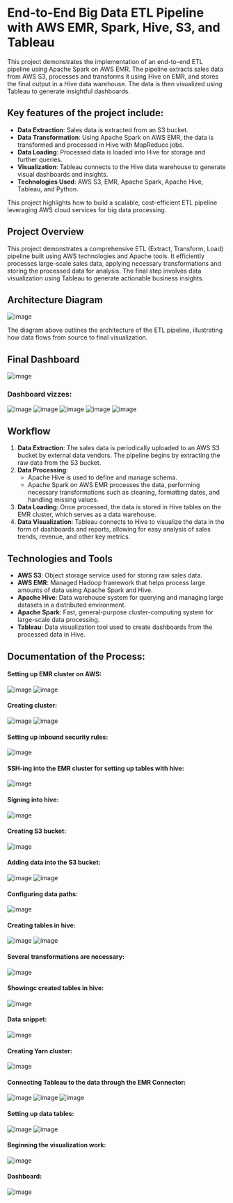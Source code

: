 # End-to-End Big Data ETL Pipeline with AWS EMR, Spark, Hive, S3, and Tableau

This project demonstrates the implementation of an end-to-end ETL pipeline using Apache Spark on AWS EMR. The pipeline extracts sales data from AWS S3, processes and transforms it using Hive on EMR, and stores the final output in a Hive data warehouse. The data is then visualized using Tableau to generate insightful dashboards.

## Key features of the project include:

- **Data Extraction**: Sales data is extracted from an S3 bucket.
- **Data Transformation**: Using Apache Spark on AWS EMR, the data is transformed and processed in Hive with MapReduce jobs.
- **Data Loading**: Processed data is loaded into Hive for storage and further queries.
- **Visualization**: Tableau connects to the Hive data warehouse to generate visual dashboards and insights.
- **Technologies Used**: AWS S3, EMR, Apache Spark, Apache Hive, Tableau, and Python.

This project highlights how to build a scalable, cost-efficient ETL pipeline leveraging AWS cloud services for big data processing.

## Project Overview

This project demonstrates a comprehensive ETL (Extract, Transform, Load) pipeline built using AWS technologies and Apache tools. It efficiently processes large-scale sales data, applying necessary transformations and storing the processed data for analysis. The final step involves data visualization using Tableau to generate actionable business insights.

## Architecture Diagram

![image](https://github.com/user-attachments/assets/6f309c58-a9dc-4a17-b32f-ec77318b1789)

The diagram above outlines the architecture of the ETL pipeline, illustrating how data flows from source to final visualization.

## Final Dashboard

![image](https://github.com/user-attachments/assets/26a08d03-b457-4565-9df3-0a704aa8087b)

### Dashboard vizzes:
![image](https://github.com/user-attachments/assets/4cffdf0e-7693-4f26-ba81-91170cf533e9)
![image](https://github.com/user-attachments/assets/fc574a1c-1972-439f-be1a-25b37fa42e3f)
![image](https://github.com/user-attachments/assets/cfab8cb7-3397-4773-bb44-2692a6eeb3d9)
![image](https://github.com/user-attachments/assets/5a33067b-6876-4df6-8308-9023611ceebe)
![image](https://github.com/user-attachments/assets/cf1a8af6-cba9-4672-bdeb-fb57de27f7a2)

## Workflow

1. **Data Extraction**: The sales data is periodically uploaded to an AWS S3 bucket by external data vendors. The pipeline begins by extracting the raw data from the S3 bucket.
2. **Data Processing**: 
   - Apache Hive is used to define and manage schema.
   - Apache Spark on AWS EMR processes the data, performing necessary transformations such as cleaning, formatting dates, and handling missing values.
3. **Data Loading**: Once processed, the data is stored in Hive tables on the EMR cluster, which serves as a data warehouse.
4. **Data Visualization**: Tableau connects to Hive to visualize the data in the form of dashboards and reports, allowing for easy analysis of sales trends, revenue, and other key metrics.

## Technologies and Tools

- **AWS S3**: Object storage service used for storing raw sales data.
- **AWS EMR**: Managed Hadoop framework that helps process large amounts of data using Apache Spark and Hive.
- **Apache Hive**: Data warehouse system for querying and managing large datasets in a distributed environment.
- **Apache Spark**: Fast, general-purpose cluster-computing system for large-scale data processing.
- **Tableau**: Data visualization tool used to create dashboards from the processed data in Hive.

## Documentation of the Process: 

#### Setting up EMR cluster on AWS:
![image](https://github.com/user-attachments/assets/1b0357ca-cd3c-4601-9917-baede8431a54)
![image](https://github.com/user-attachments/assets/06c23842-24c3-46d8-a4dc-961bc1b33de6)

#### Creating cluster:
![image](https://github.com/user-attachments/assets/5a9d99ea-f17e-4591-80a9-87b910f20a8a)
![image](https://github.com/user-attachments/assets/72671314-f413-4382-8737-a6d2a7f58758)

#### Setting up inbound security rules:
![image](https://github.com/user-attachments/assets/15abb8c8-deb9-4ec2-a2f9-cb9f4fb8117a)

#### SSH-ing into the EMR cluster for setting up tables with hive:
![image](https://github.com/user-attachments/assets/eebca50d-821e-4243-bdb7-4a8314d5d265)

#### Signing into hive: 
![image](https://github.com/user-attachments/assets/24a61ad8-9a9c-4025-a509-f71567ec0254)

#### Creating S3 bucket:
![image](https://github.com/user-attachments/assets/e2497d37-e0ff-4444-9af3-974e350d0a7e)

#### Adding data into the S3 bucket:
![image](https://github.com/user-attachments/assets/1d280dbe-3147-4fac-a15f-9eceb1db8956)
![image](https://github.com/user-attachments/assets/8573dc88-88d1-4452-a254-521d881ddb01)

#### Configuring data paths:
![image](https://github.com/user-attachments/assets/5489709a-ba3d-4310-a664-45a82801f8a8)

#### Creating tables in hive:
![image](https://github.com/user-attachments/assets/13b60783-6388-4f48-b3f3-26fb92a135cc)
![image](https://github.com/user-attachments/assets/f78e2ffc-7e1a-4d08-8f14-ffe5935b2e91)

#### Several transformations are necessary:
![image](https://github.com/user-attachments/assets/aaf24da2-2ad6-4569-b3d7-71698b5a009c)

#### Showingc created tables in hive:
![image](https://github.com/user-attachments/assets/88d9ca2b-5bb9-444a-895a-5f7eb51b4a37)

#### Data snippet:
![image](https://github.com/user-attachments/assets/cc658950-f8b0-4c17-aa6e-c42440eb3b17)

#### Creating Yarn cluster:
![image](https://github.com/user-attachments/assets/fa5486ff-d5d6-40c5-8eb2-c4c9af793dcb)

#### Connecting Tableau to the data through the EMR Connector:
![image](https://github.com/user-attachments/assets/a45729bb-d3e0-4b06-8dbf-b7d671a62e49)
![image](https://github.com/user-attachments/assets/575e2bd9-d457-4c65-a71e-d315aa767493)
![image](https://github.com/user-attachments/assets/24ff5151-8703-4dc5-88e8-fefded13da2d)

#### Setting up data tables: 
![image](https://github.com/user-attachments/assets/7a70bb09-e654-4c0e-973b-b1e22724b2c0)
![image](https://github.com/user-attachments/assets/8e3e1635-18e9-4acf-a9fa-638338383042)


#### Beginning the visualization work:
![image](https://github.com/user-attachments/assets/41bcf105-74df-4776-bd7c-61648f768505)

#### Dashboard:
![image](https://github.com/user-attachments/assets/f06e7b13-b782-473e-985d-bf47e23a960f)

<script type="module" src="https://public.tableau.com/javascripts/api/tableau.embedding.3.latest.min.js"></script>


<tableau-viz id="tableauViz"       
  src='https://public.tableau.com/views/RetailSalesDashboard_17281084409940/Dashboard1?:language=en-US&publish=yes&:sid=&:redirect=auth&:display_count=n&:origin=viz_share_link'      
  toolbar="bottom" hide-tabs>
</tableau-viz>
